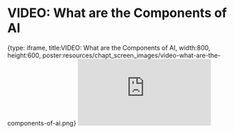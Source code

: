 # VIDEO: What are the Components of AI
 
{type: iframe, title:VIDEO: What are the Components of AI, width:800, height:600, poster:resources/chapt_screen_images/video-what-are-the-components-of-ai.png}
![](https://hutchdatascience.org/AI_for_Decision_Makers/no_toc/video-what-are-the-components-of-ai.html)
 

 
